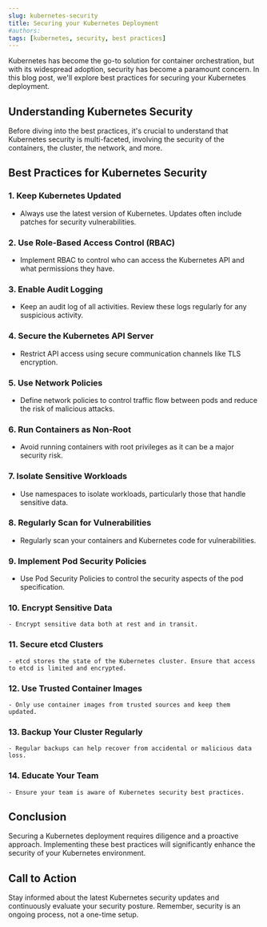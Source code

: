 ```yaml
---
slug: kubernetes-security
title: Securing your Kubernetes Deployment
#authors:
tags: [kubernetes, security, best practices]
---
```


Kubernetes has become the go-to solution for container orchestration, but with its widespread adoption, security has become a paramount concern. In this blog post, we'll explore best practices for securing your Kubernetes deployment.

<!--truncate-->

## Understanding Kubernetes Security

Before diving into the best practices, it's crucial to understand that Kubernetes security is multi-faceted, involving the security of the containers, the cluster, the network, and more.

## Best Practices for Kubernetes Security

### 1. **Keep Kubernetes Updated**

- Always use the latest version of Kubernetes. Updates often include patches for security vulnerabilities.

### 2. **Use Role-Based Access Control (RBAC)**

- Implement RBAC to control who can access the Kubernetes API and what permissions they have.

### 3. **Enable Audit Logging**

- Keep an audit log of all activities. Review these logs regularly for any suspicious activity.

### 4. **Secure the Kubernetes API Server**

- Restrict API access using secure communication channels like TLS encryption.

### 5. **Use Network Policies**

- Define network policies to control traffic flow between pods and reduce the risk of malicious attacks.

### 6. **Run Containers as Non-Root**

- Avoid running containers with root privileges as it can be a major security risk.

### 7. **Isolate Sensitive Workloads**

- Use namespaces to isolate workloads, particularly those that handle sensitive data.

### 8. **Regularly Scan for Vulnerabilities**

- Regularly scan your containers and Kubernetes code for vulnerabilities.

### 9. **Implement Pod Security Policies**

- Use Pod Security Policies to control the security aspects of the pod specification.

### 10. **Encrypt Sensitive Data**

    - Encrypt sensitive data both at rest and in transit.

### 11. **Secure etcd Clusters**

    - etcd stores the state of the Kubernetes cluster. Ensure that access to etcd is limited and encrypted.

### 12. **Use Trusted Container Images**

    - Only use container images from trusted sources and keep them updated.

### 13. **Backup Your Cluster Regularly**

    - Regular backups can help recover from accidental or malicious data loss.

### 14. **Educate Your Team**

    - Ensure your team is aware of Kubernetes security best practices.

## Conclusion

Securing a Kubernetes deployment requires diligence and a proactive approach. Implementing these best practices will significantly enhance the security of your Kubernetes environment.

## Call to Action

Stay informed about the latest Kubernetes security updates and continuously evaluate your security posture. Remember, security is an ongoing process, not a one-time setup.
